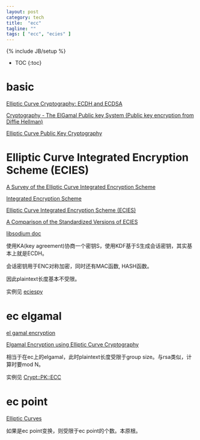 ```yaml
---
layout: post
category: tech
title:  "ecc"
tagline: ""
tags: [ "ecc", "ecies" ] 
---
```

{% include JB/setup %}

* TOC
{:toc}

# basic

[Elliptic Curve Cryptography: ECDH and ECDSA](https://andrea.corbellini.name/2015/05/30/elliptic-curve-cryptography-ecdh-and-ecdsa/)

[Cryptography - The ElGamal Public key System (Public key encryption from Diffie Hellman)](https://www.youtube.com/watch?v=fUSN7z0UquU)

[Elliptic Curve Public Key Cryptography](http://gauss.ececs.uc.edu/Courses/c653/lectures/PDF/elliptic.pdf)

# Elliptic Curve Integrated Encryption Scheme (ECIES)

[A Survey of the Elliptic Curve Integrated Encryption Scheme](https://pdfs.semanticscholar.org/9f5e/ec8cb6a8883498157e8e27723da52ae4c752.pdf)

[Integrated Encryption Scheme](https://en.wikipedia.org/wiki/Integrated_Encryption_Scheme)

[Elliptic Curve Integrated Encryption Scheme (ECIES)](https://www.youtube.com/watch?v=saZj0ZKRNl0)

[A Comparison of the Standardized Versions of ECIES](http://citeseerx.ist.psu.edu/viewdoc/download?doi=10.1.1.819.9345&rep=rep1&type=pdf)

[libsodium doc](https://download.libsodium.org/doc/)

使用KA(key agreement)协商一个密钥S，使用KDF基于S生成会话密钥，其实基本上就是ECDH。

会话密钥用于ENC对称加密，同时还有MAC函数, HASH函数。

因此plaintext长度基本不受限。

实例见 [eciespy](https://pypi.org/project/eciespy/)

# ec elgamal

[el gamal encryption](https://www.youtube.com/watch?v=pyirxbHuvOw)

[Elgamal Encryption using Elliptic Curve Cryptography](https://cse.unl.edu/~ssamal/crypto/EEECC.pdf)

相当于在ec上的elgamal，此时plaintext长度受限于group size。与rsa类似，计算时要mod N。

实例见 [Crypt::PK::ECC](https://metacpan.org/pod/Crypt::PK::ECC)

# ec point

[Elliptic Curves](https://www.cs.purdue.edu/homes/ssw/cs655/ec.pdf)

如果是ec point变换，则受限于ec point的个数。本原根。
